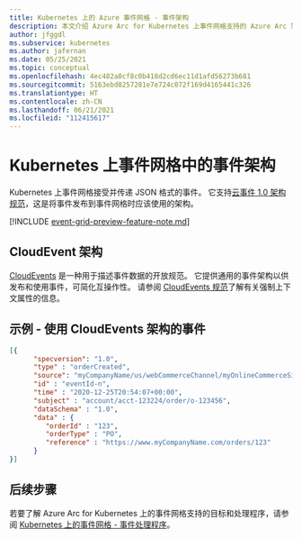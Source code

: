 ```yaml
---
title: Kubernetes 上的 Azure 事件网格 - 事件架构
description: 本文介绍 Azure Arc for Kubernetes 上事件网格支持的 Azure Arc 架构
author: jfggdl
ms.subservice: kubernetes
ms.author: jafernan
ms.date: 05/25/2021
ms.topic: conceptual
ms.openlocfilehash: 4ec482a0cf8c0b418d2cd6ec11d1afd56273b681
ms.sourcegitcommit: 5163ebd8257281e7e724c072f169d4165441c326
ms.translationtype: HT
ms.contentlocale: zh-CN
ms.lasthandoff: 06/21/2021
ms.locfileid: "112415617"
---
```

# <a name="event-schemas-in-event-grid-on-kubernetes"></a>Kubernetes 上事件网格中的事件架构
Kubernetes 上事件网格接受并传递 JSON 格式的事件。 它支持[云事件 1.0 架构规范](https://github.com/cloudevents/spec/blob/v1.0/spec.md)，这是将事件发布到事件网格时应该使用的架构。 

[!INCLUDE [event-grid-preview-feature-note.md](../includes/event-grid-preview-feature-note.md)]



## <a name="cloudevent-schema"></a>CloudEvent 架构
[CloudEvents](https://cloudevents.io/) 是一种用于描述事件数据的开放规范。 它提供通用的事件架构以供发布和使用事件，可简化互操作性。 请参阅 [CloudEvents 规范](https://github.com/cloudevents/spec/blob/master/json-format.md#3-envelope)了解有关强制上下文属性的信息。

## <a name="example--event-using-cloudevents-schema"></a>示例 - 使用 CloudEvents 架构的事件

```json
[{
      "specversion": "1.0",
      "type" : "orderCreated",
      "source": "myCompanyName/us/webCommerceChannel/myOnlineCommerceSiteBrandName",
      "id" : "eventId-n",
      "time" : "2020-12-25T20:54:07+00:00",
      "subject" : "account/acct-123224/order/o-123456",
      "dataSchema" : "1.0",
      "data" : {
         "orderId" : "123",
         "orderType" : "PO",
         "reference" : "https://www.myCompanyName.com/orders/123"
      }
}]
```

## <a name="next-steps"></a>后续步骤
若要了解 Azure Arc for Kubernetes 上的事件网格支持的目标和处理程序，请参阅 [Kubernetes 上的事件网格 - 事件处理程序](event-handlers.md)。